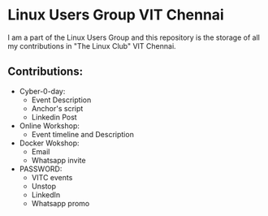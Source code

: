 # Linux Users Group VIT Chennai
I am a part of the Linux Users Group and this repository is the storage of all my contributions in "The Linux Club" VIT Chennai.

## Contributions:
- Cyber-0-day:
  - Event Description
  - Anchor's script
  - Linkedin Post
- Online Workshop:
  - Event timeline and Description
- Docker Wokshop:
  - Email
  - Whatsapp invite
- PASSWORD:
  - VITC events
  - Unstop
  - LinkedIn
  - Whatsapp promo